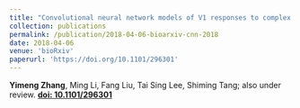```yaml
---
title: "Convolutional neural network models of V1 responses to complex patterns"
collection: publications
permalink: /publication/2018-04-06-bioarxiv-cnn-2018
date: 2018-04-06
venue: 'bioRxiv'
paperurl: 'https://doi.org/10.1101/296301'
---
```


**Yimeng Zhang**, Ming Li, Fang Liu, Tai Sing Lee, Shiming Tang; also under review. [**doi: 10.1101/296301**](https://doi.org/10.1101/296301)
